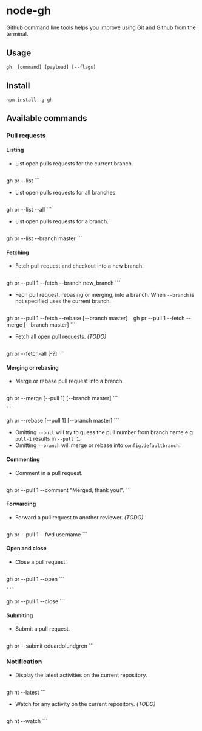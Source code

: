 node-gh
=======

Github command line tools helps you improve using Git and Github from the terminal.

## Usage

    gh  [command] [payload] [--flags]

## Install

    npm install -g gh

## Available commands

### Pull requests

#### Listing

* List open pulls requests for the current branch.

    ```
gh pr --list
    ```

* List open pulls requests for all branches.

    ```
gh pr --list --all
    ```

* List open pulls requests for a branch.

    ```
gh pr --list --branch master
    ```

#### Fetching

* Fetch pull request and checkout into a new branch.

    ```
gh pr --pull 1 --fetch --branch new_branch
    ```

* Fech pull request, rebasing or merging, into a branch. When `--branch` is not specified uses the current branch.

    ```
gh pr --pull 1 --fetch --rebase [--branch master]
    ```
    ```
gh pr --pull 1 --fetch --merge [--branch master]
    ```

* Fetch all open pull requests. *(TODO)*

    ```
gh pr --fetch-all [-?]
    ```

#### Merging or rebasing

* Merge or rebase pull request into a branch.

    ```
gh pr --merge [--pull 1] [--branch master]
    ```

    ```
gh pr --rebase [--pull 1] [--branch master]
    ```

* Omitting `--pull` will try to guess the pull number from branch name e.g. `pull-1` results in `--pull 1`.
* Omitting `--branch` will merge or rebase into `config.defaultbranch`.

#### Commenting

* Comment in a pull request.

    ```
gh pr --pull 1 --comment "Merged, thank you!".
    ```

#### Forwarding

* Forward a pull request to another reviewer. *(TODO)*

    ```
gh pr --pull 1 --fwd username
    ```

#### Open and close

* Close a pull request.

    ```
gh pr --pull 1 --open
    ```

    ```
gh pr --pull 1 --close
    ```

#### Submiting

* Submit a pull request.

    ```
gh pr --submit eduardolundgren
    ```

### Notification

* Display the latest activities on the current repository.

    ```
gh nt --latest
    ```

* Watch for any activity on the current repository. *(TODO)*

    ```
gh nt --watch
    ```
